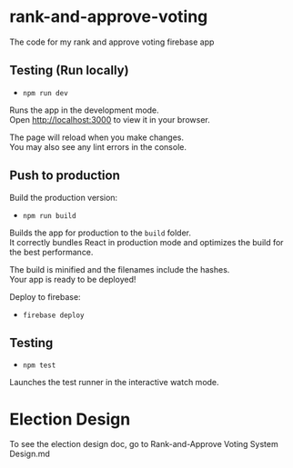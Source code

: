 # rank-and-approve-voting

The code for my rank and approve voting firebase app

## Testing (Run locally)

- `npm run dev`

Runs the app in the development mode.\
Open [http://localhost:3000](http://localhost:3000) to view it in your browser.

The page will reload when you make changes.\
You may also see any lint errors in the console.

## Push to production

Build the production version:

- `npm run build`

Builds the app for production to the `build` folder.\
It correctly bundles React in production mode and optimizes the build for the best performance.

The build is minified and the filenames include the hashes.\
Your app is ready to be deployed!

Deploy to firebase:

- `firebase deploy`

## Testing

- `npm test`

Launches the test runner in the interactive watch mode.

# Election Design

To see the election design doc, go to Rank-and-Approve Voting System Design.md
